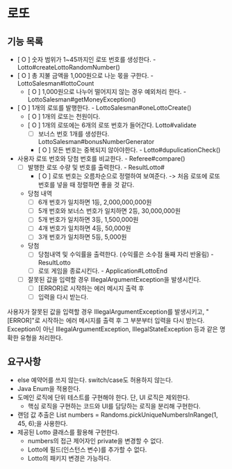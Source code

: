 # 로또 

## 기능 목록
- [ O ] 숫자 범위가 1~45까지인 로또 번호를 생성한다. - Lotto#createLottoRandomNumber()
- [ O ] 총 지불 금액을 1,000원으로 나눈 몫을 구한다. - LottoSalesman#lottoCount
  - [ O ] 1,000원으로 나누어 떨어지지 않는 경우 예외처리 한다. - LottoSalesman#getMoneyException()
- [ O ] 1개의 로또를 발행한다. - LottoSalesman#oneLottoCreate()
  - [ O ] 1개의 로또는 천원이다.
  - [ O ] 1개의 로또에는 6개의 로또 번호가 들어간다. Lotto#validate
    - [ ] 보너스 번호 1개를 생성한다. LottoSalesman#bonusNumberGenerator
    - [ O ] 모든 번호는 중복되지 않아야한다. - Lotto#dupulicationCheck()
- 사용자 로또 번호와 당첨 번호를 비교한다. - Referee#compare()
  - [ ] 발행한 로또 수량 및 번호를 출력한다. - ResultLotto#
    - [ O ] 로또 번호는 오름차순으로 정렬하여 보여준다. -> 처음 로또에 로또 번호를 넣을 때 정렬하면 좋을 것 같다.
  - 당첨 내역
    - [ ] 6개 번호가 일치하면 1등, 2,000,000,000원 
    - [ ] 5개 번호와 보너스 번호가 일치하면 2등, 30,000,000원
    - [ ] 5개 번호가 일치하면 3등, 1,500,000원
    - [ ] 4개 번호가 일치하면 4등, 50,000원
    - [ ] 3개 번호가 일치하면 5등, 5,000원
  - 당첨
    - [ ] 당첨내역 및 수익률을 출력한다. (수익률은 소수점 둘째 자리 반올림) - ResultLotto
    - [ ] 로또 게임을 종료시킨다. - Application#LottoEnd
  - [ ] 잘못된 값을 입력할 경우 IllegalArgumentException을 발생시킨다.
    - [ ] [ERROR]로 시작하는 에러 메시지 출력 후
    - [ ] 입력을 다시 받는다.

사용자가 잘못된 값을 입력할 경우 IllegalArgumentException를 발생시키고, "[ERROR]"로 시작하는 에러 메시지를 출력 후 그 부분부터 입력을 다시 받는다.
  Exception이 아닌 IllegalArgumentException, IllegalStateException 등과 같은 명확한 유형을 처리한다.


## 요구사항

- else 예약어를 쓰지 않는다. switch/case도 허용하지 않는다.
- Java Enum을 적용한다.
- 도메인 로직에 단위 테스트를 구현해야 한다. 단, UI 로직은 제외한다.
  - 핵심 로직을 구현하는 코드와 UI를 담당하는 로직을 분리해 구현한다.
- 랜덤 값 추출은 List<Integer> numbers = Randoms.pickUniqueNumbersInRange(1, 45, 6);을 사용한다.
- 제공된 Lotto 클래스를 활용해 구현한다.
  - numbers의 접근 제어자인 private을 변경할 수 없다.
  - Lotto에 필드(인스턴스 변수)를 추가할 수 없다.
  - Lotto의 패키지 변경은 가능하다.
